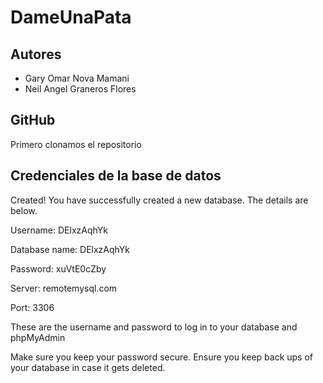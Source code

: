 # DameUnaPata
## Autores
- Gary Omar Nova Mamani
- Neil Angel Graneros Flores


## GitHub
Primero clonamos el repositorio

## Credenciales de la base de datos
Created!
You have successfully created a new database. The details are below.

Username: DElxzAqhYk

Database name: DElxzAqhYk

Password: xuVtE0cZby

Server: remotemysql.com

Port: 3306

These are the username and password to log in to your database and phpMyAdmin

Make sure you keep your password secure. Ensure you keep back ups of your database in case it gets deleted.